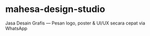 # mahesa-design-studio
Jasa Desain Grafis — Pesan logo, poster &amp; UI/UX secara cepat via WhatsApp
